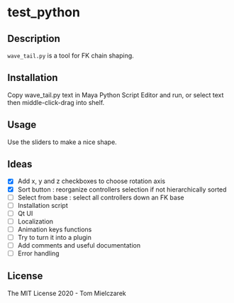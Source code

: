 # test_python

## Description
`wave_tail.py` is a tool for FK chain shaping.

## Installation
Copy wave_tail.py text in Maya Python Script Editor and run, or select text then middle-click-drag into shelf.

## Usage
Use the sliders to make a nice shape.

## Ideas
- [x] Add x, y and z checkboxes to choose rotation axis
- [x] Sort button : reorganize controllers selection if not hierarchically sorted
- [ ] Select from base : select all controllers down an FK base
- [ ] Installation script
- [ ] Qt UI
- [ ] Localization
- [ ] Animation keys functions
- [ ] Try to turn it into a plugin
- [ ] Add comments and useful documentation
- [ ] Error handling

## License
The MIT License 2020 - Tom Mielczarek
